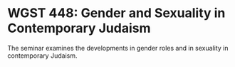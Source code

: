 # WGST 448: Gender and Sexuality in Contemporary Judaism

The seminar examines the developments in gender roles and in sexuality in contemporary Judaism.